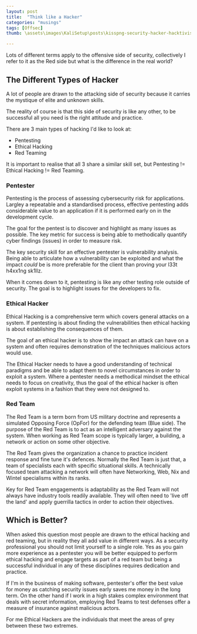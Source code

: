 ```yaml
---
layout: post
title:  "Think like a Hacker"
categories: "musings"
tags: [Offsec]
thumb: \assets\images\KaliSetup\posts\kisspng-security-hacker-hacktivism-lulzsec-logo-anonymous-transparent.png

---
```



Lots of different terms apply to the offensive side of security, collectively I refer to it as the Red side but what is the difference in the real world?
 
 
## The Different Types of Hacker
 
A lot of people are drawn to the attacking side of security because it carries the mystique of elite and unknown skills.
 
The reality of course is that this side of security is like any other, to be successful all you need is the right attitude and practice.
 
There are 3 main types of hacking I'd like to look at:
 
* Pentesting
* Ethical Hacking
* Red Teaming
 
It is important to realise that all 3 share a similar skill set, but Pentesting != Ethical Hacking != Red Teaming.
 
### Pentester
 
Pentesting is the process of assessing cybersecurity risk for applications. Largley a repeatable and a standardised process, effective pentesting adds considerable value to an application if it is performed early on in the development cycle. 
 
The goal for the pentest is to discover and highlight as many issues as possible. The key metric for success is being able to methodically quantify cyber findings (issues) in order to measure risk.
 
The key security skill for an effective pentester is vulnerability analysis. Being able to articulate how a vulnerability can be exploited and what the impact _could_ be is more preferable for the client than proving your l33t h4xx1ng sk1llz.
 
When it comes down to it, pentesting is like any other testing role outside of security. The goal is to highlight issues for the developers to fix.
 
### Ethical Hacker
 
Ethical Hacking is a comprehensive term which covers general attacks on a system. If pentesting is about finding the vulnerabilities then ethical hacking is about establishing the consequences of them.
 
The goal of an ethical hacker is to show the impact an attack can have on a system and often requires demonstration of the techniques malicious actors would use.
 
The Ethical Hacker needs to have a good understanding of technical paradigms and be able to adapt them to novel circumstances in order to exploit a system. Where a pentester needs a methodical mindset the ethical needs to focus on creativity, thus the goal of the ethical hacker is often exploit systems in a fashion that they were not designed to.
 
### Red Team
 
The Red Team is a term born from US military doctrine and represents a simulated Opposing Force (OpFor) for the defending team (Blue side). The purpose of the Red Team is to act as an intelligent adversary against the system. When working as Red Team scope is typically larger, a building, a network or action on some other objective. 
 
The Red Team gives the organization a chance to practice incident response and fine tune it's defences. Normally the Red Team is just that, a team of specialists each with specific situational skills. A technically focused team attacking a network will often have Networking, Web, Nix and Wintel specialisms within its ranks. 
 
Key for Red Team engagements is adaptability as the Red Team will not always have industry tools readily available. They will often need to 'live off the land' and apply guerrilla tactics in order to action their objectives. 
 
 
## Which is Better?
 
When asked this question most people are drawn to the ethical hacking and red teaming, but in reality they all add value in different ways. As a security professional you should not limit yourself to a single role. Yes as you gain more experience as a pentester you will be better equipped to perform ethical hacking and engage targets as part of a red team but being a successful individual in any of these disciplines requires dedication and practice.
 
If I'm in the business of making software, pentester's offer the best value for money as catching security issues early saves me money in the long term. 
On the other hand if I work in a high stakes complex environment that deals with secret information, employing Red Teams to test defenses offer a measure of insurance against malicious actors.
 
For me Ethical Hackers are the individuals that meet the areas of grey between these two extremes.
